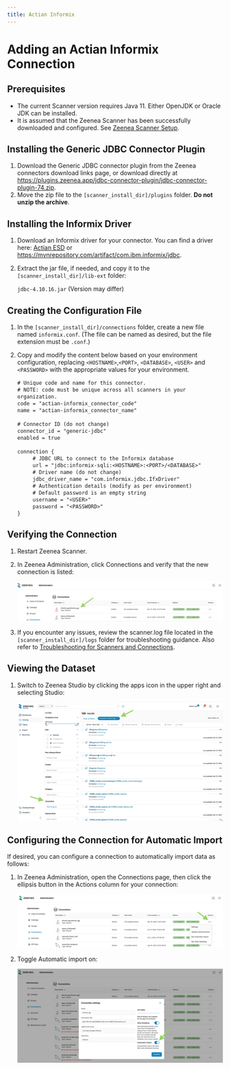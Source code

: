 ```yaml
---
title: Actian Informix
---
```

# Adding an Actian Informix Connection

## Prerequisites

* The current Scanner version requires Java 11. Either OpenJDK or Oracle JDK can be installed.
* It is assumed that the Zeenea Scanner has been successfully downloaded and configured. See [Zeenea Scanner Setup](./zeenea-scanner-setup).

## Installing the Generic JDBC Connector Plugin

1. Download the Generic JDBC connector plugin from the Zeenea connectors download links page, or download directly at https://plugins.zeenea.app/jdbc-connector-plugin/jdbc-connector-plugin-74.zip.
2. Move the zip file to the `[scanner_install_dir]/plugins` folder. **Do not unzip the archive**.

## Installing the Informix Driver

1. Download an Informix driver for your connector. You can find a driver here: [Actian ESD](https://esd.actian.com/) or https://mvnrepository.com/artifact/com.ibm.informix/jdbc. 
3. Extract the jar file, if needed, and copy it to the `[scanner_install_dir]/lib-ext` folder:

     `jdbc-4.10.16.jar` (Version may differ)

## Creating the Configuration File

1. In the `[scanner_install_dir]/connections` folder, create a new file named `informix.conf`. (The file can be named as desired, but the file extension must be `.conf`.)
2. Copy and modify the content below based on your environment configuration, replacing `<HOSTNAME>`,`<PORT>`, `<DATABASE>`, `<USER>` and `<PASSWORD>` with the appropriate values for your environment.

     ```
     # Unique code and name for this connector.
     # NOTE: code must be unique across all scanners in your organization.
     code = "actian-informix_connector_code"
     name = "actian-informix_connector_name"

     # Connector ID (do not change)
     connector_id = "generic-jdbc"
     enabled = true
     
     connection {
          # JDBC URL to connect to the Informix database
          url = "jdbc:informix-sqli:<HOSTNAME>:<PORT>/<DATABASE>"
          # Driver name (do not change)
          jdbc_driver_name = "com.informix.jdbc.IfxDriver"
          # Authentication details (modify as per environment)
          # Default password is an empty string
          username = "<USER>"
          password = "<PASSWORD>"
     }
     ```

## Verifying the Connection​

1. Restart Zeenea Scanner.
2. In Zeenea Administration, click Connections and verify that the new connection is listed:

     ![](./_shared/zeenea-connection-informix.png)
3. If you encounter any issues, review the scanner.log file located in the `[scanner_install_dir]/logs` folder for troubleshooting guidance. Also refer to [Troubleshooting for Scanners and Connections](./zeenea-troubleshooting).

## Viewing the Dataset​

1. Switch to Zeenea Studio by clicking the apps icon in the upper right and selecting Studio:

     ![](./_shared/zeenea-informix-schema.png)

## Configuring the Connection for Automatic Import​

If desired, you can configure a connection to automatically import data as follows:

1. In Zeenea Administration, open the Connections page, then click the ellipsis button in the Actions column for your connection:

     ![](./_shared/zeenea-informix-setup.png)
2. Toggle Automatic import on:

     ![](./_shared/zeenea-informix-import.png)
